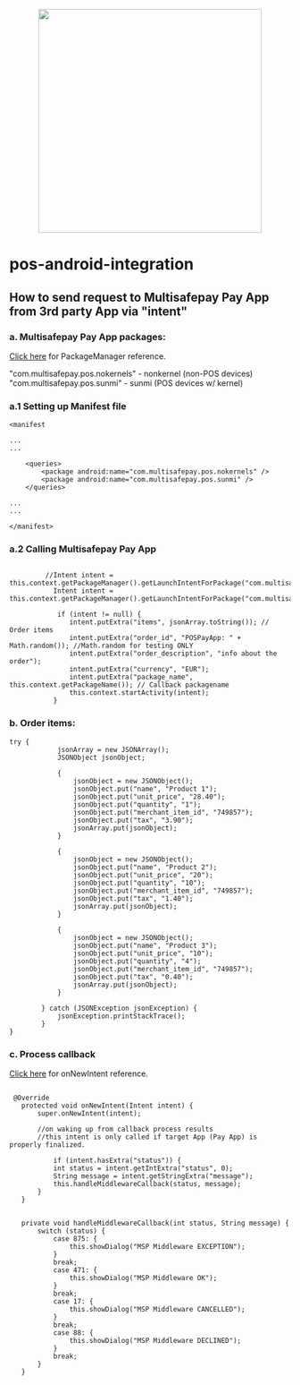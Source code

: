 <p align="center">
  <img src="https://www.multisafepay.com/img/multisafepaylogo.svg" width="400px" position="center">
</p>

# pos-android-integration 

## How to send request to Multisafepay Pay App from 3rd party App via "intent" ##

### a. Multisafepay Pay App packages: ### 

[Click here](https://developer.android.com/reference/android/content/pm/PackageManager) for PackageManager reference.

"com.multisafepay.pos.nokernels" - nonkernel (non-POS devices)
"com.multisafepay.pos.sunmi" - sunmi (POS devices w/ kernel)

### a.1 Setting up Manifest file ### 

```    
<manifest
 
...
...
 
    <queries>
        <package android:name="com.multisafepay.pos.nokernels" />
        <package android:name="com.multisafepay.pos.sunmi" />
    </queries>  
 
...
...
 
</manifest>

``` 

### a.2 Calling Multisafepay Pay App ###

``` 

         //Intent intent = this.context.getPackageManager().getLaunchIntentForPackage("com.multisafepay.pos.nokernels");
           Intent intent = this.context.getPackageManager().getLaunchIntentForPackage("com.multisafepay.pos.sunmi");
 
            if (intent != null) {
               intent.putExtra("items", jsonArray.toString()); // Order items
               intent.putExtra("order_id", "POSPayApp: " + Math.random()); //Math.random for testing ONLY
               intent.putExtra("order_description", "info about the order");
               intent.putExtra("currency", "EUR");
               intent.putExtra("package_name", this.context.getPackageName()); // Callback packagename
               this.context.startActivity(intent);
           }

``` 

### b. Order items: ###

``` 
try {
            jsonArray = new JSONArray();
            JSONObject jsonObject;
 
            {
                jsonObject = new JSONObject();
                jsonObject.put("name", "Product 1");
                jsonObject.put("unit_price", "28.40");
                jsonObject.put("quantity", "1");
                jsonObject.put("merchant_item_id", "749857");
                jsonObject.put("tax", "3.90");
                jsonArray.put(jsonObject);
            }
 
            {
                jsonObject = new JSONObject();
                jsonObject.put("name", "Product 2");
                jsonObject.put("unit_price", "20");
                jsonObject.put("quantity", "10");
                jsonObject.put("merchant_item_id", "749857");
                jsonObject.put("tax", "1.40");
                jsonArray.put(jsonObject);
            }
 
            {
                jsonObject = new JSONObject();
                jsonObject.put("name", "Product 3");
                jsonObject.put("unit_price", "10");
                jsonObject.put("quantity", "4");
                jsonObject.put("merchant_item_id", "749857");
                jsonObject.put("tax", "0.40");
                jsonArray.put(jsonObject);
            }
 
        } catch (JSONException jsonException) {
            jsonException.printStackTrace();
        }
}

``` 


### c. Process callback ###

[Click here](https://developer.android.com/reference/android/app/Activity.html#onNewIntent(android.content.Intent)) for onNewIntent reference.

``` 

 @Override
   protected void onNewIntent(Intent intent) {
       super.onNewIntent(intent);
            
       //on waking up from callback process results
       //this intent is only called if target App (Pay App) is properly finalized.
        
           if (intent.hasExtra("status")) {
           int status = intent.getIntExtra("status", 0);
           String message = intent.getStringExtra("message");
           this.handleMiddlewareCallback(status, message);
       }
   }
 
    
   private void handleMiddlewareCallback(int status, String message) {
       switch (status) {
           case 875: {
               this.showDialog("MSP Middleware EXCEPTION");
           }
           break;
           case 471: {
               this.showDialog("MSP Middleware OK");
           }
           break;
           case 17: {
               this.showDialog("MSP Middleware CANCELLED");
           }
           break;
           case 88: {
               this.showDialog("MSP Middleware DECLINED");
           }
           break;
       }
   }

``` 